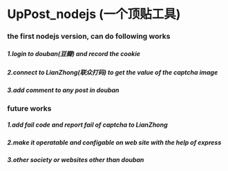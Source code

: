 # UpPost_nodejs (一个顶贴工具)
### the first nodejs version, can do following works
##### 1.login to douban(豆瓣) and record the cookie
##### 2.connect to LianZhong(联众打码) to get the value of the captcha image
##### 3.add comment to any post in douban

### future works
##### 1.add fail code and report fail of captcha to LianZhong
##### 2.make it operatable and configable on web site with the help of express
##### 3.other society or websites other than douban
